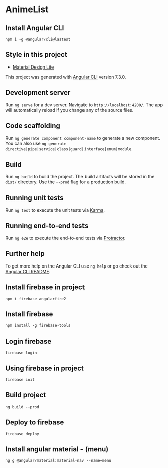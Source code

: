 # AnimeList

## Install Angular CLI

`npm i -g @angular/cli@lastest`


## Style in this project
* [Material Design Lite](https://getmdl.io/started/index.html) 

This project was generated with [Angular CLI](https://github.com/angular/angular-cli) version 7.3.0.

## Development server

Run `ng serve` for a dev server. Navigate to `http://localhost:4200/`. The app will automatically reload if you change any of the source files.

## Code scaffolding

Run `ng generate component component-name` to generate a new component. You can also use `ng generate directive|pipe|service|class|guard|interface|enum|module`.

## Build

Run `ng build` to build the project. The build artifacts will be stored in the `dist/` directory. Use the `--prod` flag for a production build.

## Running unit tests

Run `ng test` to execute the unit tests via [Karma](https://karma-runner.github.io).

## Running end-to-end tests

Run `ng e2e` to execute the end-to-end tests via [Protractor](http://www.protractortest.org/).

## Further help

To get more help on the Angular CLI use `ng help` or go check out the [Angular CLI README](https://github.com/angular/angular-cli/blob/master/README.md).


## Install firebase in project

`npm i firebase angularfire2`

## Install firebase

`npm install -g firebase-tools`

## Login firebase
`firebase login`

## Using firebase in project
`firebase init`


## Build project
`ng build --prod`

## Deploy to firebase
`firebase deploy`

## Install angular material - (menu)
`ng g @angular/material:material-nav --name=menu`